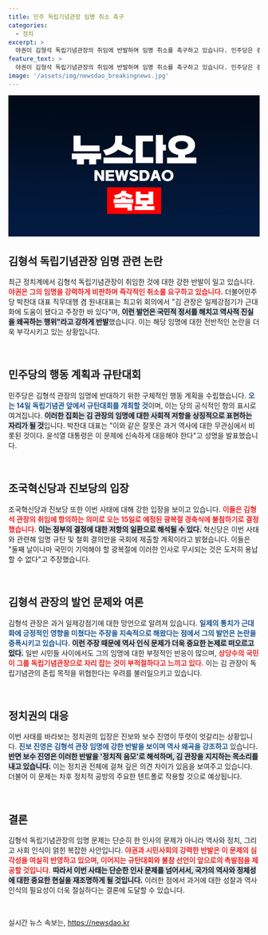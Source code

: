 ```yaml
---
title: 민주 독립기념관장 임명 취소 촉구
categories:
  - 정치
excerpt: >
  야권이 김형석 독립기념관장의 취임에 반발하며 임명 취소를 촉구하고 있습니다. 민주당은 광복절을 앞두고 규탄대회를 계획하고, 혁신당은 공식적인 항의 행동에 나설 예정입니다. 이 갈등의 진실은 무엇일까요?
feature_text: >
  야권이 김형석 독립기념관장의 취임에 반발하며 임명 취소를 촉구하고 있습니다. 민주당은 광복절을 앞두고 규탄대회를 계획하고, 혁신당은 공식적인 항의 행동에 나설 예정입니다. 이 갈등의 진실은 무엇일까요?
image: '/assets/img/newsdao_breakingnews.jpg'
---
```


<p><img src="/assets/img/newsdao_breakingnews.jpg" alt="koreaapp 속보" /></p>

<h2 data-ke-size="size26">김형석 독립기념관장 임명 관련 논란</h2>

<p data-ke-size="size16">최근 정치계에서 김형석 독립기념관장이 취임한 것에 대한 강한 반발이 일고 있습니다. <b><span style="color: #ee2323;">야권은 그의 임명을 강력하게 비판하며 즉각적인 취소를 요구하고 있습니다.</span></b> 더불어민주당 박찬대 대표 직무대행 겸 원내대표는 최고위 회의에서 "김 관장은 일제강점기가 근대화에 도움이 됐다고 주장한 바 있다"며, <b><span style="background-color: #21538527;">이런 발언은 국민적 정서를 해치고 역사적 진실을 왜곡하는 행위"라고 강하게 반발</span></b>했습니다. 이는 해당 임명에 대한 전반적인 논란을 더욱 부각시키고 있는 상황입니다.</p>

<p data-ke-size="size16">&nbsp;</p>

<h2 data-ke-size="size26">민주당의 행동 계획과 규탄대회</h2>

<p data-ke-size="size16">민주당은 김형석 관장의 임명에 반대하기 위한 구체적인 행동 계획을 수립했습니다. <b><span style="color: #1a5490;">오는 14일 독립기념관 앞에서 규탄대회를 개최할 것</span></b>이며, 이는 당의 공식적인 항의 표시로 여겨집니다. <b><span style="background-color: #21538527;">이러한 집회는 김 관장의 임명에 대한 사회적 저항을 상징적으로 표현하는 자리가 될 것</span></b>입니다. 박찬대 대표는 "이와 같은 잘못은 과거 역사에 대한 무관심에서 비롯된 것이다. 윤석열 대통령은 이 문제에 신속하게 대응해야 한다"고 성명을 발표했습니다.</p>

<p data-ke-size="size16">&nbsp;</p>

<h2 data-ke-size="size26">조국혁신당과 진보당의 입장</h2>

<p data-ke-size="size16">조국혁신당과 진보당 또한 이번 사태에 대해 강한 입장을 보이고 있습니다. <b><span style="color: #ee2323;">이들은 김형석 관장의 취임에 항의하는 의미로 오는 15일로 예정된 광복절 경축식에 불참하기로 결정했습니다.</span></b> <b><span style="background-color: #21538527;">이는 정부의 결정에 대한 저항의 일환으로 해석될 수 있다.</span></b> 혁신당은 이번 사태와 관련해 임명 규탄 및 철회 결의안을 국회에 제출할 계획이라고 밝혔습니다. 이들은 "둘째 날이나마 국민이 기억해야 할 광복절에 이러한 인사로 무시되는 것은 도저히 용납할 수 없다"고 주장했습니다.</p>

<p data-ke-size="size16">&nbsp;</p>

<h2 data-ke-size="size26">김형석 관장의 발언 문제와 여론</h2>

<p data-ke-size="size16">김형석 관장은 과거 일제강점기에 대한 망언으로 알려져 있습니다. <b><span style="color: #1a5490;">일제의 통치가 근대화에 긍정적인 영향을 미쳤다는 주장을 지속적으로 해왔다는 점에서 그의 발언은 논란을 증폭시키고 있습니다.</span></b> <b><span style="background-color: #21538527;">이런 주장 때문에 역사 인식 문제가 더욱 중요한 논제로 떠오르고 있다.</span></b> 일반 시민들 사이에서도 그의 임명에 대한 부정적인 반응이 많으며, <b><span style="color: #ee2323;">상당수의 국민이 그를 독립기념관장으로 자리 잡는 것이 부적절하다고 느끼고 있다.</span></b> 이는 김 관장이 독립기념관의 존립 목적을 위협한다는 우려를 불러일으키고 있습니다.</p>

<p data-ke-size="size16">&nbsp;</p>

<h2 data-ke-size="size26">정치권의 대응</h2>

<p data-ke-size="size16">이번 사태를 바라보는 정치권의 입장은 진보와 보수 진영이 뚜렷이 엇갈리는 상황입니다. <b><span style="color: #1a5490;">진보 진영은 김형석 관장 임명에 강한 반발을 보이며 역사 왜곡을 강조하고</span></b> 있습니다. <b><span style="background-color: #21538527;">반면 보수 진영은 이러한 반발을 '정치적 음모'로 해석하며, 김 관장을 지지하는 목소리를 내고 있습니다.</span></b> 이는 정치권 전체에 걸쳐 깊은 의견 차이가 있음을 보여주고 있습니다. 더불어 이 문제는 차후 정치적 공방의 주요한 텐트폴로 작용할 것으로 예상됩니다.</p>

<p data-ke-size="size16">&nbsp;</p>

<h2 data-ke-size="size26">결론</h2>

<p data-ke-size="size16">김형석 독립기념관장의 임명 문제는 단순히 한 인사의 문제가 아니라 역사와 정치, 그리고 사회 인식이 얽힌 복잡한 사안입니다. <b><span style="color: #ee2323;">야권과 시민사회의 강력한 반발은 이 문제의 심각성을 여실히 반영하고 있으며, 이어지는 규탄대회와 불참 선언이 앞으로의 촉발점을 제공할 것입니다.</span></b> <b><span style="background-color: #21538527;">따라서 이번 사태는 단순한 인사 문제를 넘어서서, 국가의 역사와 정체성에 대한 중요한 현실을 재조명하게 될 것입니다.</span></b> 이러한 점에서 과거에 대한 성찰과 역사 인식의 필요성이 더욱 절실하다는 결론에 도달할 수 있습니다.</p>

<p data-ke-size="size16">&nbsp;</p>
실시간 뉴스 속보는, <a href="https://newsdao.kr" rel="dofollow">https://newsdao.kr</a>


